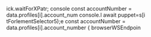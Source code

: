 
ick.waitForXPatr;
        console
        const accountNumber = data.profiles[i].account_num
console.l await puppet=s[i tForlementSelector5);e
        const accountNumber = data.profiles[i].account_number
                    { browserWSEndpoin
